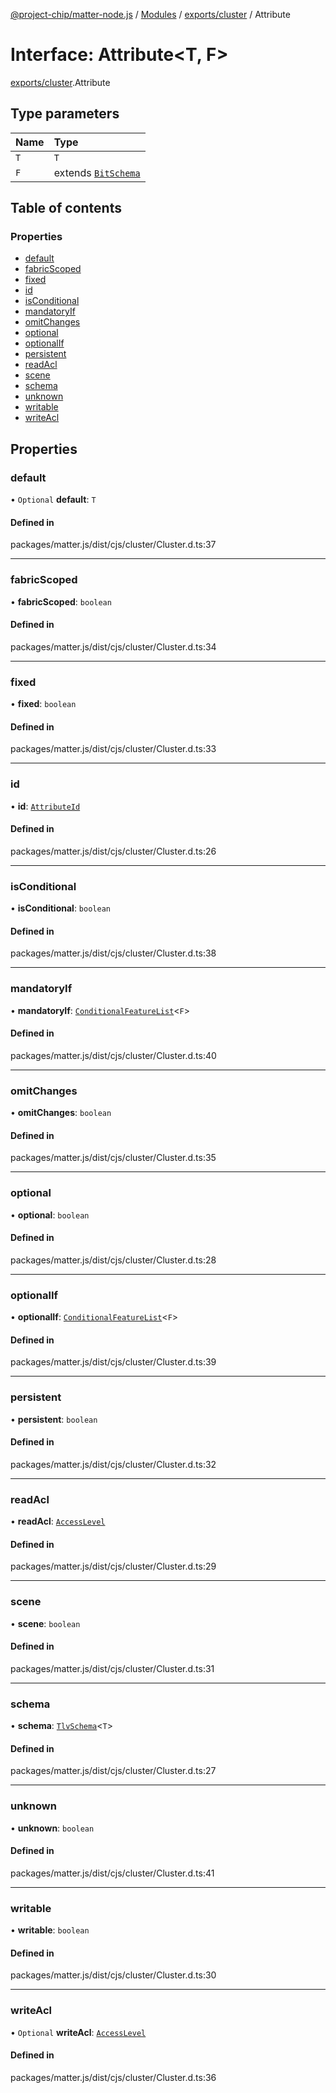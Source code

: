 [@project-chip/matter-node.js](../README.md) / [Modules](../modules.md) / [exports/cluster](../modules/exports_cluster.md) / Attribute

# Interface: Attribute<T, F\>

[exports/cluster](../modules/exports_cluster.md).Attribute

## Type parameters

| Name | Type |
| :------ | :------ |
| `T` | `T` |
| `F` | extends [`BitSchema`](../modules/exports_schema.md#bitschema) |

## Table of contents

### Properties

- [default](exports_cluster.Attribute.md#default)
- [fabricScoped](exports_cluster.Attribute.md#fabricscoped)
- [fixed](exports_cluster.Attribute.md#fixed)
- [id](exports_cluster.Attribute.md#id)
- [isConditional](exports_cluster.Attribute.md#isconditional)
- [mandatoryIf](exports_cluster.Attribute.md#mandatoryif)
- [omitChanges](exports_cluster.Attribute.md#omitchanges)
- [optional](exports_cluster.Attribute.md#optional)
- [optionalIf](exports_cluster.Attribute.md#optionalif)
- [persistent](exports_cluster.Attribute.md#persistent)
- [readAcl](exports_cluster.Attribute.md#readacl)
- [scene](exports_cluster.Attribute.md#scene)
- [schema](exports_cluster.Attribute.md#schema)
- [unknown](exports_cluster.Attribute.md#unknown)
- [writable](exports_cluster.Attribute.md#writable)
- [writeAcl](exports_cluster.Attribute.md#writeacl)

## Properties

### default

• `Optional` **default**: `T`

#### Defined in

packages/matter.js/dist/cjs/cluster/Cluster.d.ts:37

___

### fabricScoped

• **fabricScoped**: `boolean`

#### Defined in

packages/matter.js/dist/cjs/cluster/Cluster.d.ts:34

___

### fixed

• **fixed**: `boolean`

#### Defined in

packages/matter.js/dist/cjs/cluster/Cluster.d.ts:33

___

### id

• **id**: [`AttributeId`](../modules/exports_datatype.md#attributeid)

#### Defined in

packages/matter.js/dist/cjs/cluster/Cluster.d.ts:26

___

### isConditional

• **isConditional**: `boolean`

#### Defined in

packages/matter.js/dist/cjs/cluster/Cluster.d.ts:38

___

### mandatoryIf

• **mandatoryIf**: [`ConditionalFeatureList`](../modules/exports_cluster.md#conditionalfeaturelist)<`F`\>

#### Defined in

packages/matter.js/dist/cjs/cluster/Cluster.d.ts:40

___

### omitChanges

• **omitChanges**: `boolean`

#### Defined in

packages/matter.js/dist/cjs/cluster/Cluster.d.ts:35

___

### optional

• **optional**: `boolean`

#### Defined in

packages/matter.js/dist/cjs/cluster/Cluster.d.ts:28

___

### optionalIf

• **optionalIf**: [`ConditionalFeatureList`](../modules/exports_cluster.md#conditionalfeaturelist)<`F`\>

#### Defined in

packages/matter.js/dist/cjs/cluster/Cluster.d.ts:39

___

### persistent

• **persistent**: `boolean`

#### Defined in

packages/matter.js/dist/cjs/cluster/Cluster.d.ts:32

___

### readAcl

• **readAcl**: [`AccessLevel`](../enums/exports_cluster.AccessLevel.md)

#### Defined in

packages/matter.js/dist/cjs/cluster/Cluster.d.ts:29

___

### scene

• **scene**: `boolean`

#### Defined in

packages/matter.js/dist/cjs/cluster/Cluster.d.ts:31

___

### schema

• **schema**: [`TlvSchema`](../classes/exports_tlv.TlvSchema.md)<`T`\>

#### Defined in

packages/matter.js/dist/cjs/cluster/Cluster.d.ts:27

___

### unknown

• **unknown**: `boolean`

#### Defined in

packages/matter.js/dist/cjs/cluster/Cluster.d.ts:41

___

### writable

• **writable**: `boolean`

#### Defined in

packages/matter.js/dist/cjs/cluster/Cluster.d.ts:30

___

### writeAcl

• `Optional` **writeAcl**: [`AccessLevel`](../enums/exports_cluster.AccessLevel.md)

#### Defined in

packages/matter.js/dist/cjs/cluster/Cluster.d.ts:36
